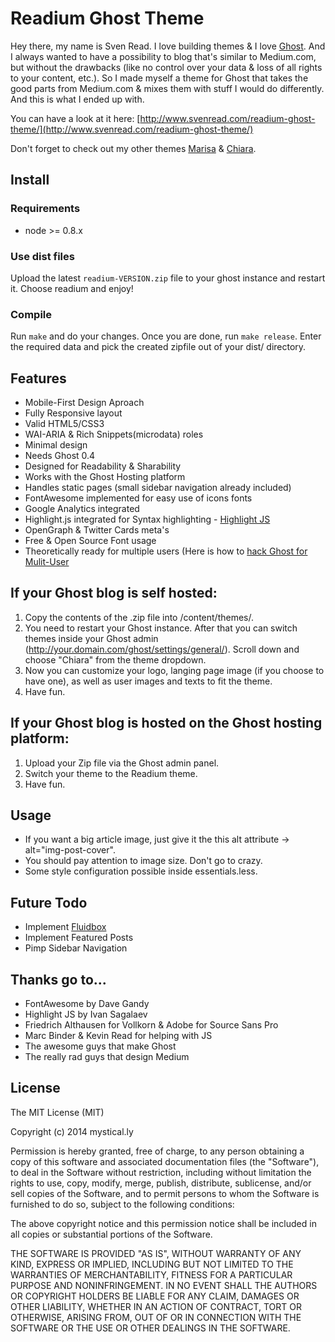 # Readium Ghost Theme
Hey there, my name is Sven Read. I love building themes & I love [Ghost](https://en.ghost.org). And I always wanted to have a possibility to blog that's similar to Medium.com,
but without the drawbacks (like no control over your data & loss of all rights to your content, etc.). So I made myself a theme for Ghost
that takes the good parts from Medium.com & mixes them with stuff I would do differently. And this is what I ended up with.

You can have a look at it here: [http://www.svenread.com/readium-ghost-theme/](http://www.svenread.com/readium-ghost-theme/)

Don't forget to check out my other themes [Marisa](http://crtv.mk/eOTs) & [Chiara](http://crtv.mk/tSYt).

## Install
### Requirements
- node >= 0.8.x

### Use dist files
Upload the latest `readium-VERSION.zip` file to your ghost instance and restart it. Choose readium and enjoy!

### Compile
Run `make` and do your changes. Once you are done, run `make release`. Enter the required data and pick the created zipfile out of your dist/ directory.

## Features
- Mobile-First Design Aproach
- Fully Responsive layout
- Valid HTML5/CSS3
- WAI-ARIA & Rich Snippets(microdata) roles
- Minimal design
- Needs Ghost 0.4
- Designed for Readability & Sharability
- Works with the Ghost Hosting platform
- Handles static pages (small sidebar navigation already included)
- FontAwesome implemented for easy use of icons fonts
- Google Analytics integrated
- Highlight.js integrated for Syntax highlighting - [Highlight JS](http://highlightjs.org)
- OpenGraph & Twitter Cards meta's
- Free & Open Source Font usage
- Theoretically ready for multiple users (Here is how to [hack Ghost for Mulit-User](http://lifewiththemacks.com/multi-user-support/)

## If your Ghost blog is self hosted:
1. Copy the contents of the .zip file into /content/themes/.
2. You need to restart your Ghost instance. After that you can switch themes inside your Ghost admin (http://your.domain.com/ghost/settings/general/). Scroll down and choose "Chiara" from the theme dropdown.
3. Now you can customize your logo, langing page image (if you choose to have one), as well as user images and texts to fit the theme.
4. Have fun.

## If your Ghost blog is hosted on the Ghost hosting platform:
1. Upload your Zip file via the Ghost admin panel.
2. Switch your theme to the Readium theme.
3. Have fun.

## Usage
- If you want a big article image, just give it the this alt attribute -> alt="img-post-cover".
- You should pay attention to image size. Don't go to crazy.
- Some style configuration possible inside essentials.less.

## Future Todo
- Implement [Fluidbox](http://terrymun.github.io/Fluidbox/)
- Implement Featured Posts
- Pimp Sidebar Navigation

## Thanks go to...
- FontAwesome by Dave Gandy
- Highlight JS by Ivan Sagalaev
- Friedrich Althausen for Vollkorn & Adobe for Source Sans Pro
- Marc Binder & Kevin Read for helping with JS
- The awesome guys that make Ghost
- The really rad guys that design Medium

## License
The MIT License (MIT)

Copyright (c) 2014 mystical.ly

Permission is hereby granted, free of charge, to any person obtaining a copy
of this software and associated documentation files (the "Software"), to deal
in the Software without restriction, including without limitation the rights
to use, copy, modify, merge, publish, distribute, sublicense, and/or sell
copies of the Software, and to permit persons to whom the Software is
furnished to do so, subject to the following conditions:

The above copyright notice and this permission notice shall be included in
all copies or substantial portions of the Software.

THE SOFTWARE IS PROVIDED "AS IS", WITHOUT WARRANTY OF ANY KIND, EXPRESS OR
IMPLIED, INCLUDING BUT NOT LIMITED TO THE WARRANTIES OF MERCHANTABILITY,
FITNESS FOR A PARTICULAR PURPOSE AND NONINFRINGEMENT. IN NO EVENT SHALL THE
AUTHORS OR COPYRIGHT HOLDERS BE LIABLE FOR ANY CLAIM, DAMAGES OR OTHER
LIABILITY, WHETHER IN AN ACTION OF CONTRACT, TORT OR OTHERWISE, ARISING FROM,
OUT OF OR IN CONNECTION WITH THE SOFTWARE OR THE USE OR OTHER DEALINGS IN
THE SOFTWARE.